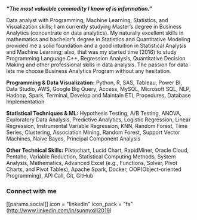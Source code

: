 
_**“The most valuable commodity I know of is information.”**_


Data analyst with Programming, Machine Learning, Statistics, and Visualization skills;  I am currently studying Master’s degree in Business Analytics (concentrate on data analytics). My naturally excellent skills in mathematics and bachelor’s degree in Statistics and Quantitative Modeling provided me a solid foundation and a good intuition in Statistical Analysis and Machine Learning; also, that was my started time (2016) to study Programming Language C++, Regression Analysis, Quantitative Decision Making and other professional skills in data analysis. The passion for data lets me choose Business Analytics Program without any hesitation. 

**Programming & Data Visualization:** Python, R, SAS, Tableau, Power BI, Data Studio, AWS, Google Big Query, Access, MySQL, Microsoft SQL, NLP, Hadoop, Spark, Terminal, Develop and Maintain ETL Procedures, Database Implementation

**Statistical Techniques & ML:** Hypothesis Testing, A/B Testing, ANOVA, Exploratory Data Analysis, Predictive Analytics, Logistic Regression, Linear Regression, Instrumental Variable Regression, KNN, Random Forest, Time Series, Clustering, Association Mining, Random Forest, Support Vector Machines, Naive Bayes, Principal Component Analysis

**Other Technical Skills:** Piktochart, Lucid Chart, RapidMiner, Oracle Cloud, Pentaho, Variable Reduction, Statistical Computing Methods, System Analysis, Mathematics, Advanced Excel (e.g., Functions, Solver, Pivot Charts, and Pivot Tables), Apache Spark, Docker, OOP(Object-oriented Programming), API Call, Git, GitHub



### Connect with me
[[params.social]]
    icon = "linkedin"
    icon_pack = "fa"(http://www.linkedin.com/in/sunnyxili2019)

<!--
**SUNNYXILI/SUNNYXILI** is a ✨ _special_ ✨ repository because its `README.md` (this file) appears on your GitHub profile.






